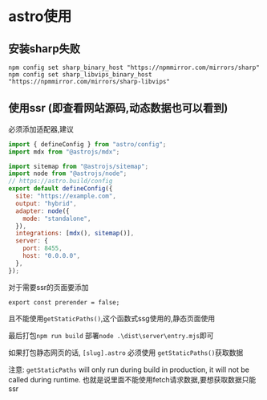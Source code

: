 # astro使用

## 安装sharp失败

```
npm config set sharp_binary_host "https://npmmirror.com/mirrors/sharp"
npm config set sharp_libvips_binary_host "https://npmmirror.com/mirrors/sharp-libvips"
```


## 使用ssr (即查看网站源码,动态数据也可以看到)
必须添加适配器,建议
```js
import { defineConfig } from "astro/config";
import mdx from "@astrojs/mdx";

import sitemap from "@astrojs/sitemap";
import node from "@astrojs/node";
// https://astro.build/config
export default defineConfig({
  site: "https://example.com",
  output: "hybrid",
  adapter: node({
    mode: "standalone",
  }),
  integrations: [mdx(), sitemap()],
  server: {
    port: 8455,
    host: "0.0.0.0",
  },
});

```

对于需要ssr的页面要添加
```
export const prerender = false;
```
且不能使用`getStaticPaths()`,这个函数式ssg使用的,静态页面使用

最后打包`npm run build`
部署`node .\dist\server\entry.mjs`即可

如果打包静态网页的话, `[slug].astro` 必须使用 `getStaticPaths()`获取数据

注意: `getStaticPaths` will only run during build in production, it will not be called during runtime.
也就是说里面不能使用fetch请求数据,要想获取数据只能ssr
